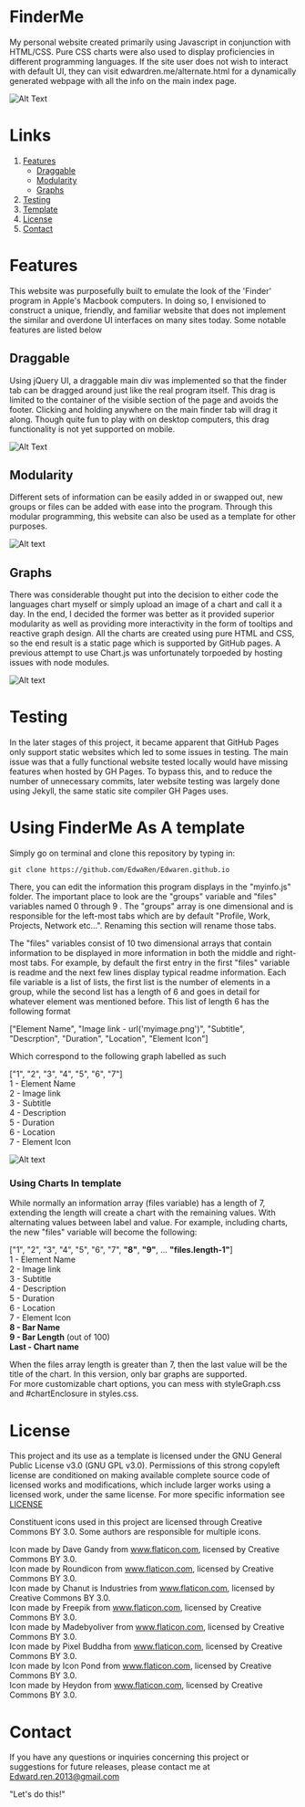 <!--
Copyright (c) 2017 by Edward Ren. All Rights Reserved.
 -->

# FinderMe

My personal website created primarily using Javascript in conjunction with HTML/CSS. Pure CSS charts were also used to display proficiencies in different programming languages. If the site user does not wish to interact with default UI, they can visit edwardren.me/alternate.html for a dynamically generated webpage with all the info on the main index page.

![Alt Text](images/readmeDisplayGif.gif)


# Links

1. [Features](#features)
   * [Draggable](#draggable)
   * [Modularity](#modularity)
   * [Graphs](#graphs)<br >
2. [Testing](#testing)
3. [Template](#template)
4. [License](#license)
5. [Contact](#contact)

# Features

This website was purposefully built to emulate the look of the 'Finder' program in Apple's Macbook computers. In doing so, I envisioned to construct a unique, friendly, and familiar website that does not implement the similar and overdone UI interfaces on many sites today. Some notable features are listed below

## Draggable

Using jQuery UI, a draggable main div was implemented so that the finder tab can be dragged around just like the real program itself. This drag is limited to the container of the visible section of the page and avoids the footer. Clicking and holding anywhere on the main finder tab will drag it along. Though quite fun to play with on desktop computers, this drag functionality is not yet supported on mobile.

![Alt Text](images/draggable.gif)


## Modularity

Different sets of information can be easily added in or swapped out, new groups or files can be added with ease into the program. Through this modular programming, this website can also be used as a template for other purposes.

![Alt text](/images/modularity.png?raw=true "")


## Graphs

There was considerable thought put into the decision to either code the languages chart myself or simply upload an image of a chart and call it a day. In the end, I decided the former was better as it provided superior modularity as well as providing more interactivity in the form of tooltips and reactive graph design. All the charts are created using pure HTML and CSS, so the end result is a static page which is supported by GitHub pages. A previous attempt to use Chart.js was unfortunately torpoeded by hosting issues with node modules.

![Alt text](/images/graphs.png?raw=true "")


# Testing

In the later stages of this project, it became apparent that GitHub Pages only support static websites which led to some issues in testing. The main issue was that a fully functional website tested locally would have missing features when hosted by GH Pages. To bypass this, and to reduce the number of unnecessary commits, later website testing was largely done using Jekyll, the same static site compiler GH Pages uses.

# Using FinderMe As A template

Simply go on terminal and clone this repository by typing in:
```
git clone https://github.com/EdwaRen/Edwaren.github.io
```
There, you can edit the information this program displays in the "myinfo.js" folder. The important place to look are the "groups" variable and "files" variables named 0 through 9 . The "groups" array is one dimensional and is responsible for the left-most tabs which are by default "Profile, Work, Projects, Network etc...". Renaming this section will rename those tabs.

The "files" variables consist of 10 two dimensional arrays that contain information to be displayed in more information in both the middle and right-most tabs. For example, by default the first entry in the first "files" variable is readme and the next few lines display typical readme information. Each file variable is a list of lists, the first list is the number of elements in a group, while the second list has a length of 6 and goes in detail for whatever element was mentioned before. This list of length 6 has the following format

["Element Name", "Image link - url('myimage.png')", "Subtitle", "Descrption", "Duration", "Location", "Element Icon"]

Which correspond to the following graph labelled as such

["1", "2", "3", "4", "5", "6", "7"] <br />
1 - Element Name <br />
2 - Image link <br />
3 - Subtitle <br />
4 - Description <br />
5 - Duration <br />
6 - Location <br />
7 - Element Icon <br />

![Alt text](/images/InstructionFilesLabelled.png?raw=true "")

### Using Charts In template
While normally an information array (files variable) has a length of 7, extending the length will create a chart with the remaining values. With alternating values between label and value. For example, including charts, the new "files" variable will become the following:

["1", "2", "3", "4", "5", "6", "7", **"8"**, **"9"**, ... **"files.length-1"**] <br />
1 - Element Name <br />
2 - Image link <br />
3 - Subtitle <br />
4 - Description <br />
5 - Duration <br />
6 - Location <br />
7 - Element Icon <br />
**8 - Bar Name** <br />
**9 - Bar Length** (out of 100) <br />
**Last - Chart name** <br />

When the files array length is greater than 7, then the last value will be the title of the chart. In this version, only bar graphs are supported.
<br />
For more customizable chart options, you can mess with styleGraph.css and #chartEnclosure in styles.css.

# License
This project and its use as a template is licensed under the GNU General Public License v3.0 (GNU GPL v3.0). Permissions of this strong copyleft license are conditioned on making available complete source code of licensed works and modifications, which include larger works using a licensed work, under the same license. For more specific information see [LICENSE](../blob/master/LICENSE)

Constituent icons used in this project are licensed through Creative Commons BY 3.0. Some authors are responsible for multiple icons.

Icon made by Dave Gandy from www.flaticon.com, licensed by Creative Commons BY 3.0. <br >
Icon made by Roundicon from www.flaticon.com, licensed by Creative Commons BY 3.0. <br >
Icon made by Chanut is Industries from www.flaticon.com, licensed by Creative Commons BY 3.0. <br >
Icon made by Freepik from www.flaticon.com, licensed by Creative Commons BY 3.0. <br >
Icon made by Madebyoliver from www.flaticon.com, licensed by Creative Commons BY 3.0. <br >
Icon made by Pixel Buddha from www.flaticon.com, licensed by Creative Commons BY 3.0. <br >
Icon made by Icon Pond from www.flaticon.com, licensed by Creative Commons BY 3.0. <br >
Icon made by Heydon from www.flaticon.com, licensed by Creative Commons BY 3.0. <br >




# Contact

If you have any questions or inquiries concerning this project or suggestions for future releases, please contact me at Edward.ren.2013@gmail.com

"Let's do this!"
